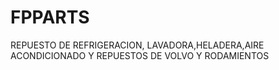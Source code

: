 # FPPARTS
REPUESTO DE REFRIGERACION, LAVADORA,HELADERA,AIRE ACONDICIONADO Y REPUESTOS DE VOLVO Y RODAMIENTOS
